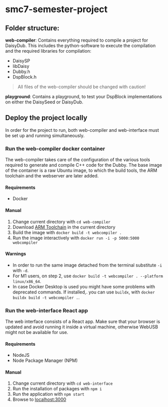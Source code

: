 # smc7-semester-project

## Folder structure:
**web-compiler**:
Contains everything required to compile a project for DaisyDub. This includes the python-software to execute the compilation and the required libraries for compilation:
- DaisySP
- libDaisy
- Dubby.h
- DspBlock.h

> All files of the web-compiler should be changed with caution!

**playground**:
Contains a playground, to test your DspBlock implementations on either the DaisySeed or DaisyDub.

## Deploy the project locally

In order for the project to run, both web-compiler and web-interface must be set up and running simultaneously.

### Run the web-compiler docker container
The web-compiler takes care of the configuration of the various tools required to generate and compile C++ code for the Dubby. The base image of the container is a raw Ubuntu image, to which the build tools, the ARM toolchain and the webserver are later added.

#### Requirements
- Docker

#### Manual
1. Change current directory with `cd web-compiler`
2. Download [ARM Toolchain](#https://developer.arm.com/-/media/Files/downloads/gnu-rm/10-2020q4/gcc-arm-none-eabi-10-2020-q4-major-x86_64-linux.tar.bz2?revision=ca0cbf9c-9de2-491c-ac48-898b5bbc0443&rev=ca0cbf9c9de2491cac48898b5bbc0443&hash=72D7BCC38C586E3FE39D2A1DB133305C64CA068B
) in the current directory
2. Build the image with `docker build -t webcompiler .`
3. Run the image interactively with `docker run -i -p 5000:5000 webcompiler`

#### Warnings
- In order to run the same image detached from the terminal substitute `-i` with `-d`.
- For M1 users, on step 2, use `docker build -t webcompiler . --platform linux/x86_64`.
- In case Docker Desktop is used you might have some problems with deprecated commands. If installed,. you can use `buildx`, with `docker buildx build -t webcompiler .`.

### Run the web-interface React app
The web interface consists of a React app. Make sure that your browser is updated and avoid running it inside a virtual machine, otherwise WebUSB might not be available for use.

#### Requirements
- NodeJS
- Node Package Manager (NPM)

#### Manual
1. Change current directory with `cd web-interface`
2. Run the installation of packages with `npm i`
3. Run the application with `npm start`
4. Browse to [localhost:3000](http://localhost:3000)


